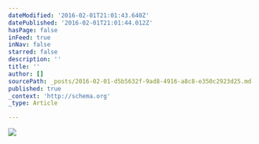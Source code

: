 ```yaml
---
dateModified: '2016-02-01T21:01:43.640Z'
datePublished: '2016-02-01T21:01:44.012Z'
hasPage: false
inFeed: true
inNav: false
starred: false
description: ''
title: ''
author: []
sourcePath: _posts/2016-02-01-d5b5632f-9ad8-4916-a8c8-e350c2923d25.md
published: true
_context: 'http://schema.org'
_type: Article

---
```

![](https://the-grid-user-content.s3-us-west-2.amazonaws.com/8c5572e8-c0dc-4225-b72b-b8dff87fc597.jpg)